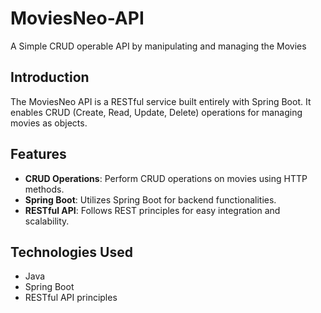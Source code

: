 # MoviesNeo-API

A Simple CRUD operable API by manipulating and managing the Movies

## Introduction

The MoviesNeo API is a RESTful service built entirely with Spring Boot. It enables CRUD (Create, Read, Update, Delete) operations for managing movies as objects.

## Features

- **CRUD Operations**: Perform CRUD operations on movies using HTTP methods.
- **Spring Boot**: Utilizes Spring Boot for backend functionalities.
- **RESTful API**: Follows REST principles for easy integration and scalability.

## Technologies Used

- Java
- Spring Boot
- RESTful API principles
